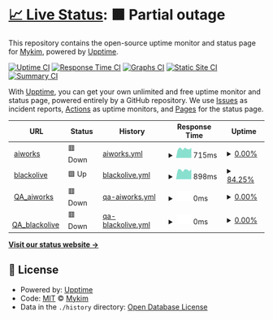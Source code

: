 # [📈 Live Status](https://mykim0527.github.io/upptime): <!--live status--> **🟧 Partial outage**

This repository contains the open-source uptime monitor and status page for [Mykim](https://mykim0527.github.io/upptime), powered by [Upptime](https://github.com/upptime/upptime).

[![Uptime CI](https://github.com/mykim0527/upptime/workflows/Uptime%20CI/badge.svg)](https://github.com/mykim0527/upptime/actions?query=workflow%3A%22Uptime+CI%22)
[![Response Time CI](https://github.com/mykim0527/upptime/workflows/Response%20Time%20CI/badge.svg)](https://github.com/mykim0527/upptime/actions?query=workflow%3A%22Response+Time+CI%22)
[![Graphs CI](https://github.com/mykim0527/upptime/workflows/Graphs%20CI/badge.svg)](https://github.com/mykim0527/upptime/actions?query=workflow%3A%22Graphs+CI%22)
[![Static Site CI](https://github.com/mykim0527/upptime/workflows/Static%20Site%20CI/badge.svg)](https://github.com/mykim0527/upptime/actions?query=workflow%3A%22Static+Site+CI%22)
[![Summary CI](https://github.com/mykim0527/upptime/workflows/Summary%20CI/badge.svg)](https://github.com/mykim0527/upptime/actions?query=workflow%3A%22Summary+CI%22)

With [Upptime](https://upptime.js.org), you can get your own unlimited and free uptime monitor and status page, powered entirely by a GitHub repository. We use [Issues](https://github.com/mykim0527/upptime/issues) as incident reports, [Actions](https://github.com/mykim0527/upptime/actions) as uptime monitors, and [Pages](https://mykim0527.github.io/upptime) for the status page.

<!--start: status pages-->
<!-- This summary is generated by Upptime (https://github.com/upptime/upptime) -->
<!-- Do not edit this manually, your changes will be overwritten -->
<!-- prettier-ignore -->
| URL | Status | History | Response Time | Uptime |
| --- | ------ | ------- | ------------- | ------ |
| <img alt="" src="https://icons.duckduckgo.com/ip3/aiworks.co.kr.ico" height="13"> [aiworks](https://aiworks.co.kr/) | 🟥 Down | [aiworks.yml](https://github.com/mykim0527/upptime/commits/HEAD/history/aiworks.yml) | <details><summary><img alt="Response time graph" src="./graphs/aiworks/response-time-week.png" height="20"> 715ms</summary><br><a href="https://mykim0527.github.io/upptime/history/aiworks"><img alt="Response time 751" src="https://img.shields.io/endpoint?url=https%3A%2F%2Fraw.githubusercontent.com%2Fmykim0527%2Fupptime%2FHEAD%2Fapi%2Faiworks%2Fresponse-time.json"></a><br><a href="https://mykim0527.github.io/upptime/history/aiworks"><img alt="24-hour response time 779" src="https://img.shields.io/endpoint?url=https%3A%2F%2Fraw.githubusercontent.com%2Fmykim0527%2Fupptime%2FHEAD%2Fapi%2Faiworks%2Fresponse-time-day.json"></a><br><a href="https://mykim0527.github.io/upptime/history/aiworks"><img alt="7-day response time 715" src="https://img.shields.io/endpoint?url=https%3A%2F%2Fraw.githubusercontent.com%2Fmykim0527%2Fupptime%2FHEAD%2Fapi%2Faiworks%2Fresponse-time-week.json"></a><br><a href="https://mykim0527.github.io/upptime/history/aiworks"><img alt="30-day response time 718" src="https://img.shields.io/endpoint?url=https%3A%2F%2Fraw.githubusercontent.com%2Fmykim0527%2Fupptime%2FHEAD%2Fapi%2Faiworks%2Fresponse-time-month.json"></a><br><a href="https://mykim0527.github.io/upptime/history/aiworks"><img alt="1-year response time 764" src="https://img.shields.io/endpoint?url=https%3A%2F%2Fraw.githubusercontent.com%2Fmykim0527%2Fupptime%2FHEAD%2Fapi%2Faiworks%2Fresponse-time-year.json"></a></details> | <details><summary><a href="https://mykim0527.github.io/upptime/history/aiworks">0.00%</a></summary><a href="https://mykim0527.github.io/upptime/history/aiworks"><img alt="All-time uptime 92.41%" src="https://img.shields.io/endpoint?url=https%3A%2F%2Fraw.githubusercontent.com%2Fmykim0527%2Fupptime%2FHEAD%2Fapi%2Faiworks%2Fuptime.json"></a><br><a href="https://mykim0527.github.io/upptime/history/aiworks"><img alt="24-hour uptime 0.00%" src="https://img.shields.io/endpoint?url=https%3A%2F%2Fraw.githubusercontent.com%2Fmykim0527%2Fupptime%2FHEAD%2Fapi%2Faiworks%2Fuptime-day.json"></a><br><a href="https://mykim0527.github.io/upptime/history/aiworks"><img alt="7-day uptime 0.00%" src="https://img.shields.io/endpoint?url=https%3A%2F%2Fraw.githubusercontent.com%2Fmykim0527%2Fupptime%2FHEAD%2Fapi%2Faiworks%2Fuptime-week.json"></a><br><a href="https://mykim0527.github.io/upptime/history/aiworks"><img alt="30-day uptime 7.82%" src="https://img.shields.io/endpoint?url=https%3A%2F%2Fraw.githubusercontent.com%2Fmykim0527%2Fupptime%2FHEAD%2Fapi%2Faiworks%2Fuptime-month.json"></a><br><a href="https://mykim0527.github.io/upptime/history/aiworks"><img alt="1-year uptime 90.27%" src="https://img.shields.io/endpoint?url=https%3A%2F%2Fraw.githubusercontent.com%2Fmykim0527%2Fupptime%2FHEAD%2Fapi%2Faiworks%2Fuptime-year.json"></a></details>
| <img alt="" src="https://icons.duckduckgo.com/ip3/opbo.aiworks.co.kr.ico" height="13"> [blackolive](https://opbo.aiworks.co.kr/#/) | 🟩 Up | [blackolive.yml](https://github.com/mykim0527/upptime/commits/HEAD/history/blackolive.yml) | <details><summary><img alt="Response time graph" src="./graphs/blackolive/response-time-week.png" height="20"> 898ms</summary><br><a href="https://mykim0527.github.io/upptime/history/blackolive"><img alt="Response time 818" src="https://img.shields.io/endpoint?url=https%3A%2F%2Fraw.githubusercontent.com%2Fmykim0527%2Fupptime%2FHEAD%2Fapi%2Fblackolive%2Fresponse-time.json"></a><br><a href="https://mykim0527.github.io/upptime/history/blackolive"><img alt="24-hour response time 946" src="https://img.shields.io/endpoint?url=https%3A%2F%2Fraw.githubusercontent.com%2Fmykim0527%2Fupptime%2FHEAD%2Fapi%2Fblackolive%2Fresponse-time-day.json"></a><br><a href="https://mykim0527.github.io/upptime/history/blackolive"><img alt="7-day response time 898" src="https://img.shields.io/endpoint?url=https%3A%2F%2Fraw.githubusercontent.com%2Fmykim0527%2Fupptime%2FHEAD%2Fapi%2Fblackolive%2Fresponse-time-week.json"></a><br><a href="https://mykim0527.github.io/upptime/history/blackolive"><img alt="30-day response time 845" src="https://img.shields.io/endpoint?url=https%3A%2F%2Fraw.githubusercontent.com%2Fmykim0527%2Fupptime%2FHEAD%2Fapi%2Fblackolive%2Fresponse-time-month.json"></a><br><a href="https://mykim0527.github.io/upptime/history/blackolive"><img alt="1-year response time 836" src="https://img.shields.io/endpoint?url=https%3A%2F%2Fraw.githubusercontent.com%2Fmykim0527%2Fupptime%2FHEAD%2Fapi%2Fblackolive%2Fresponse-time-year.json"></a></details> | <details><summary><a href="https://mykim0527.github.io/upptime/history/blackolive">84.25%</a></summary><a href="https://mykim0527.github.io/upptime/history/blackolive"><img alt="All-time uptime 99.57%" src="https://img.shields.io/endpoint?url=https%3A%2F%2Fraw.githubusercontent.com%2Fmykim0527%2Fupptime%2FHEAD%2Fapi%2Fblackolive%2Fuptime.json"></a><br><a href="https://mykim0527.github.io/upptime/history/blackolive"><img alt="24-hour uptime 100.00%" src="https://img.shields.io/endpoint?url=https%3A%2F%2Fraw.githubusercontent.com%2Fmykim0527%2Fupptime%2FHEAD%2Fapi%2Fblackolive%2Fuptime-day.json"></a><br><a href="https://mykim0527.github.io/upptime/history/blackolive"><img alt="7-day uptime 84.25%" src="https://img.shields.io/endpoint?url=https%3A%2F%2Fraw.githubusercontent.com%2Fmykim0527%2Fupptime%2FHEAD%2Fapi%2Fblackolive%2Fuptime-week.json"></a><br><a href="https://mykim0527.github.io/upptime/history/blackolive"><img alt="30-day uptime 96.38%" src="https://img.shields.io/endpoint?url=https%3A%2F%2Fraw.githubusercontent.com%2Fmykim0527%2Fupptime%2FHEAD%2Fapi%2Fblackolive%2Fuptime-month.json"></a><br><a href="https://mykim0527.github.io/upptime/history/blackolive"><img alt="1-year uptime 99.68%" src="https://img.shields.io/endpoint?url=https%3A%2F%2Fraw.githubusercontent.com%2Fmykim0527%2Fupptime%2FHEAD%2Fapi%2Fblackolive%2Fuptime-year.json"></a></details>
| <img alt="" src="https://icons.duckduckgo.com/ip3/taw.aiworks.co.kr.ico" height="13"> [QA_aiworks](https://taw.aiworks.co.kr/) | 🟥 Down | [qa-aiworks.yml](https://github.com/mykim0527/upptime/commits/HEAD/history/qa-aiworks.yml) | <details><summary><img alt="Response time graph" src="./graphs/qa-aiworks/response-time-week.png" height="20"> 0ms</summary><br><a href="https://mykim0527.github.io/upptime/history/qa-aiworks"><img alt="Response time 605" src="https://img.shields.io/endpoint?url=https%3A%2F%2Fraw.githubusercontent.com%2Fmykim0527%2Fupptime%2FHEAD%2Fapi%2Fqa-aiworks%2Fresponse-time.json"></a><br><a href="https://mykim0527.github.io/upptime/history/qa-aiworks"><img alt="24-hour response time 0" src="https://img.shields.io/endpoint?url=https%3A%2F%2Fraw.githubusercontent.com%2Fmykim0527%2Fupptime%2FHEAD%2Fapi%2Fqa-aiworks%2Fresponse-time-day.json"></a><br><a href="https://mykim0527.github.io/upptime/history/qa-aiworks"><img alt="7-day response time 0" src="https://img.shields.io/endpoint?url=https%3A%2F%2Fraw.githubusercontent.com%2Fmykim0527%2Fupptime%2FHEAD%2Fapi%2Fqa-aiworks%2Fresponse-time-week.json"></a><br><a href="https://mykim0527.github.io/upptime/history/qa-aiworks"><img alt="30-day response time 0" src="https://img.shields.io/endpoint?url=https%3A%2F%2Fraw.githubusercontent.com%2Fmykim0527%2Fupptime%2FHEAD%2Fapi%2Fqa-aiworks%2Fresponse-time-month.json"></a><br><a href="https://mykim0527.github.io/upptime/history/qa-aiworks"><img alt="1-year response time 636" src="https://img.shields.io/endpoint?url=https%3A%2F%2Fraw.githubusercontent.com%2Fmykim0527%2Fupptime%2FHEAD%2Fapi%2Fqa-aiworks%2Fresponse-time-year.json"></a></details> | <details><summary><a href="https://mykim0527.github.io/upptime/history/qa-aiworks">0.00%</a></summary><a href="https://mykim0527.github.io/upptime/history/qa-aiworks"><img alt="All-time uptime 36.93%" src="https://img.shields.io/endpoint?url=https%3A%2F%2Fraw.githubusercontent.com%2Fmykim0527%2Fupptime%2FHEAD%2Fapi%2Fqa-aiworks%2Fuptime.json"></a><br><a href="https://mykim0527.github.io/upptime/history/qa-aiworks"><img alt="24-hour uptime 0.00%" src="https://img.shields.io/endpoint?url=https%3A%2F%2Fraw.githubusercontent.com%2Fmykim0527%2Fupptime%2FHEAD%2Fapi%2Fqa-aiworks%2Fuptime-day.json"></a><br><a href="https://mykim0527.github.io/upptime/history/qa-aiworks"><img alt="7-day uptime 0.00%" src="https://img.shields.io/endpoint?url=https%3A%2F%2Fraw.githubusercontent.com%2Fmykim0527%2Fupptime%2FHEAD%2Fapi%2Fqa-aiworks%2Fuptime-week.json"></a><br><a href="https://mykim0527.github.io/upptime/history/qa-aiworks"><img alt="30-day uptime 1.38%" src="https://img.shields.io/endpoint?url=https%3A%2F%2Fraw.githubusercontent.com%2Fmykim0527%2Fupptime%2FHEAD%2Fapi%2Fqa-aiworks%2Fuptime-month.json"></a><br><a href="https://mykim0527.github.io/upptime/history/qa-aiworks"><img alt="1-year uptime 20.31%" src="https://img.shields.io/endpoint?url=https%3A%2F%2Fraw.githubusercontent.com%2Fmykim0527%2Fupptime%2FHEAD%2Fapi%2Fqa-aiworks%2Fuptime-year.json"></a></details>
| <img alt="" src="https://icons.duckduckgo.com/ip3/topbo.aiworks.co.kr.ico" height="13"> [QA_blackolive](https://topbo.aiworks.co.kr/#/) | 🟥 Down | [qa-blackolive.yml](https://github.com/mykim0527/upptime/commits/HEAD/history/qa-blackolive.yml) | <details><summary><img alt="Response time graph" src="./graphs/qa-blackolive/response-time-week.png" height="20"> 0ms</summary><br><a href="https://mykim0527.github.io/upptime/history/qa-blackolive"><img alt="Response time 784" src="https://img.shields.io/endpoint?url=https%3A%2F%2Fraw.githubusercontent.com%2Fmykim0527%2Fupptime%2FHEAD%2Fapi%2Fqa-blackolive%2Fresponse-time.json"></a><br><a href="https://mykim0527.github.io/upptime/history/qa-blackolive"><img alt="24-hour response time 0" src="https://img.shields.io/endpoint?url=https%3A%2F%2Fraw.githubusercontent.com%2Fmykim0527%2Fupptime%2FHEAD%2Fapi%2Fqa-blackolive%2Fresponse-time-day.json"></a><br><a href="https://mykim0527.github.io/upptime/history/qa-blackolive"><img alt="7-day response time 0" src="https://img.shields.io/endpoint?url=https%3A%2F%2Fraw.githubusercontent.com%2Fmykim0527%2Fupptime%2FHEAD%2Fapi%2Fqa-blackolive%2Fresponse-time-week.json"></a><br><a href="https://mykim0527.github.io/upptime/history/qa-blackolive"><img alt="30-day response time 0" src="https://img.shields.io/endpoint?url=https%3A%2F%2Fraw.githubusercontent.com%2Fmykim0527%2Fupptime%2FHEAD%2Fapi%2Fqa-blackolive%2Fresponse-time-month.json"></a><br><a href="https://mykim0527.github.io/upptime/history/qa-blackolive"><img alt="1-year response time 828" src="https://img.shields.io/endpoint?url=https%3A%2F%2Fraw.githubusercontent.com%2Fmykim0527%2Fupptime%2FHEAD%2Fapi%2Fqa-blackolive%2Fresponse-time-year.json"></a></details> | <details><summary><a href="https://mykim0527.github.io/upptime/history/qa-blackolive">0.00%</a></summary><a href="https://mykim0527.github.io/upptime/history/qa-blackolive"><img alt="All-time uptime 37.25%" src="https://img.shields.io/endpoint?url=https%3A%2F%2Fraw.githubusercontent.com%2Fmykim0527%2Fupptime%2FHEAD%2Fapi%2Fqa-blackolive%2Fuptime.json"></a><br><a href="https://mykim0527.github.io/upptime/history/qa-blackolive"><img alt="24-hour uptime 0.00%" src="https://img.shields.io/endpoint?url=https%3A%2F%2Fraw.githubusercontent.com%2Fmykim0527%2Fupptime%2FHEAD%2Fapi%2Fqa-blackolive%2Fuptime-day.json"></a><br><a href="https://mykim0527.github.io/upptime/history/qa-blackolive"><img alt="7-day uptime 0.00%" src="https://img.shields.io/endpoint?url=https%3A%2F%2Fraw.githubusercontent.com%2Fmykim0527%2Fupptime%2FHEAD%2Fapi%2Fqa-blackolive%2Fuptime-week.json"></a><br><a href="https://mykim0527.github.io/upptime/history/qa-blackolive"><img alt="30-day uptime 1.38%" src="https://img.shields.io/endpoint?url=https%3A%2F%2Fraw.githubusercontent.com%2Fmykim0527%2Fupptime%2FHEAD%2Fapi%2Fqa-blackolive%2Fuptime-month.json"></a><br><a href="https://mykim0527.github.io/upptime/history/qa-blackolive"><img alt="1-year uptime 20.31%" src="https://img.shields.io/endpoint?url=https%3A%2F%2Fraw.githubusercontent.com%2Fmykim0527%2Fupptime%2FHEAD%2Fapi%2Fqa-blackolive%2Fuptime-year.json"></a></details>

<!--end: status pages-->

[**Visit our status website →**](https://mykim0527.github.io/upptime)

## 📄 License

- Powered by: [Upptime](https://github.com/upptime/upptime)
- Code: [MIT](./LICENSE) © [Mykim](https://mykim0527.github.io/upptime)
- Data in the `./history` directory: [Open Database License](https://opendatacommons.org/licenses/odbl/1-0/)
